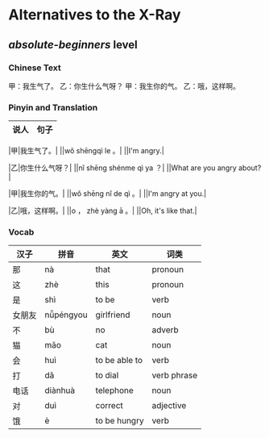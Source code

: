 # Alternatives to the X-Ray
## *absolute-beginners* level

### Chinese Text
甲：我生气了。
乙：你生什么气呀？
甲：我生你的气。
乙：哦，这样啊。

### Pinyin and Translation
|说人|句子|
|----|----|

|甲|我生气了。|
||wǒ shēngqì le 。|
||I'm angry.|

|乙|你生什么气呀？|
||nǐ shēng shénme qì ya ？|
||What are you angry about?|

|甲|我生你的气。|
||wǒ shēng nǐ de qì 。|
||I'm angry at you.|

|乙|哦，这样啊。|
||o ， zhè yàng ā 。|
||Oh, it's like that.|
### Vocab
|汉子|拼音|英文|词类|
|----|----|----|----|
|那|nà|that|pronoun|
|这|zhè|this|pronoun|
|是|shì|to be|verb|
|女朋友|nǚpéngyou|girlfriend|noun|
|不|bù|no|adverb|
|猫|māo|cat|noun|
|会|huì|to be able to|verb|
|打|dǎ|to dial|verb phrase|
|电话|diànhuà|telephone|noun|
|对|duì|correct|adjective|
|饿|è|to be hungry|verb|